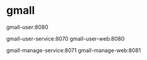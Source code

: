 # gmall

gmall-user:8080

gmall-user-service:8070
gmall-user-web:8080

gmall-manage-service:8071
gmall-manage-web:8081